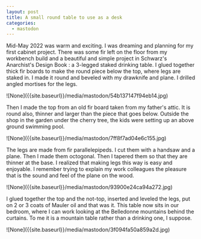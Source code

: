 ```yaml
---
layout: post
title: A small round table to use as a desk
categories:
  - mastodon
---
```

<p>Mid-May 2022 was warm and exciting. I was dreaming and planning for my first cabinet project. There was some fir left on the floor from my workbench build and a beautiful and simple project in Schwarz&#39;s Anarchist&#39;s Design Book : a 3-legged staked drinking table. I glued together thick fir boards to make the round piece below the top, where legs are staked in. I made it round and beveled with my drawknife and plane. I drilled angled mortises for the legs.</p>![None]({{site.baseurl}}/media/mastodon/54b137147f94eb14.jpg)
<p>Then I made the top from an old fir board taken from my father&#39;s attic. It is round also, thinner and larger than the piece that goes below. Outside the shop in the garden under the cherry tree, the kids were setting up an above ground swimming pool.</p>
![None]({{site.baseurl}}/media/mastodon/7ff8f7ad04e6c155.jpg)
<p>The legs are made from fir parallelepipeds. I cut them with a handsaw and a plane. Then I made them octogonal. Then I tapered them so that they are thinner at the base. I realized that making legs this way is easy and enjoyable. I remember trying to explain my work colleagues the pleasure that is the sound and feel of the plane on the wood.</p>
![None]({{site.baseurl}}/media/mastodon/93900e24ca94a272.jpg)
<p>I glued together the top and the not-top, inserted and leveled the legs, put on 2 or 3 coats of Mauler oil and that was it. This table now sits in our bedroom, where I can work looking at the Belledonne mountains behind the curtains. To me it is a mountain table rather than a drinking one, I suppose.</p>
![None]({{site.baseurl}}/media/mastodon/3f094fa50a859a2d.jpg)

